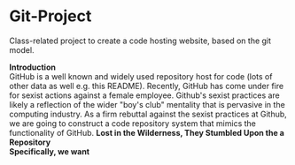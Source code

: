 Git-Project
===========

Class-related project to create a code hosting website, based on the git model.

<b>Introduction </b><br/>
  GitHub is a well known and widely used repository host for code (lots of other data as well e.g. this README). Recently, GitHub has come under fire for sexist actions against a female employee. Github's sexist practices are likely a reflection of the wider "boy's club" mentality that is pervasive in the computing industry. As a firm rebuttal against the sexist practices at Github, we are going to construct a code repository system that mimics the functionality of GitHub.
<b>Lost in the Wilderness, They Stumbled Upon the a Repository<b><br/>
  Specifically, we want 
